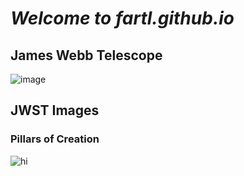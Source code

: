 # ***Welcome to fartl.github.io***

## James Webb Telescope

![image](https://user-images.githubusercontent.com/118233145/203187592-9f9ef1dc-c121-4750-8fc0-2b1ef164b1ad.png)

## JWST Images

### Pillars of Creation

![hi](https://user-images.githubusercontent.com/118233145/203186229-7f4fee38-8011-4e25-a8fc-d2274159f424.png)
